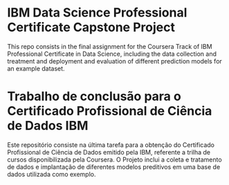 # IBM Data Science Professional Certificate Capstone Project

This repo consists in the final assignment for the Coursera Track of IBM Professional Certificate in Data Science, including the data collection and treatment and deployment and evaluation of different prediction models for an example dataset.

# Trabalho de conclusão para o Certificado Profissional de Ciência de Dados IBM

Este repositório consiste na última tarefa para a obtenção do Certificado Profissional de Ciência de Dados emitido pela IBM, referente a trilha de cursos disponibilizada pela Coursera. O Projeto inclui a coleta e tratamento de dados e implantação de diferentes modelos preditivos em uma base de dados utilizada como exemplo.

